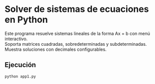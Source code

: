 # Solver de sistemas de ecuaciones en Python

Este programa resuelve sistemas lineales de la forma Ax = b con menú interactivo.  
Soporta matrices cuadradas, sobredeterminadas y subdeterminadas.  
Muestra soluciones con decimales configurables.

## Ejecución
```bash
python app1.py

